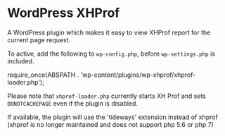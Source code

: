 WordPress XHProf
=========


A WordPress plugin which makes it easy to view XHProf report for the current page request.

To active, add the following to `wp-config.php`, before `wp-settings.php` is included.

  require_once(ABSPATH . 'wp-content/plugins/wp-xhprof/xhprof-loader.php');

Please note that `xhprof-loader.php` currently starts XH Prof and sets `DONOTCACHEPAGE` even if the plugin is disabled.

If available, the plugin will use the 'tideways' extension instead of xhprof
(xhprof is no longer maintained and does not support php 5.6 or php 7)
